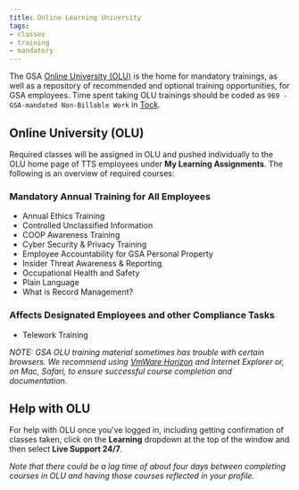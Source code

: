 ```yaml
---
title: Online Learning University
tags:
- classes
- training
- mandatory
---
```


The GSA [Online University (OLU)](https://gsaolu.gsa.gov/) is the home for mandatory trainings, as well as a repository of recommended and optional training opportunities, for GSA employees. Time spent taking OLU trainings should be coded as `969 - GSA-mandated Non-Billable Work` in [Tock](/tock).

## <a id="online-university">Online University (OLU)</a>

Required classes will be assigned in OLU and pushed individually to the OLU home page of TTS employees under **My Learning Assignments**. The following is an overview of required courses:

### Mandatory Annual Training for All Employees
* Annual Ethics Training
* Controlled Unclassified Information
* COOP Awareness Training
* Cyber Security & Privacy Training
* Employee Accountability for GSA Personal Property
* Insider Threat Awareness & Reporting
* Occupational Health and Safety
* Plain Language
* What is Record Management?

### Affects Designated Employees and other Compliance Tasks
* Telework Training

*NOTE: GSA OLU training material sometimes has trouble with certain browsers. We recommend using [VmWare Horizon](/vmware-horizon) and Internet Explorer or, on Mac, Safari, to ensure successful course completion and documentation.*

## Help with OLU
For help with OLU once you've logged in, including getting confirmation of classes taken, click on the **Learning** dropdown at the top of the window and then select **Live Support 24/7**.

*Note that there could be a lag time of about four days between completing courses in OLU and having those courses reflected in your profile.*

